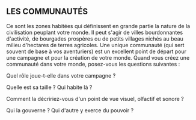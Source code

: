 ## LES COMMUNAUTÉS


Ce sont les zones habitées qui définissent en grande partie la
nature de la civilisation peuplant votre monde. Il peut s'agir
de villes bourdonnantes d'activité, de bourgades prospères
ou de petits villages nichés au beau milieu d'hectares de
terres agricoles. Une unique communauté (qui sert souvent
de base à vos aventuriers) est un excellent point de départ
pour une campagne et pour la création de votre monde.
Quand vous créez une communauté dans votre monde,
posez-vous les questions suivantes :

Quel rôle joue-t-elle dans votre campagne ?

Quelle est sa taille ? Qui habite là ?

Comment la décririez-vous d'un point de vue visuel,
olfactif et sonore ?

Qui la gouverne ? Qui d'autre y exerce du pouvoir ?